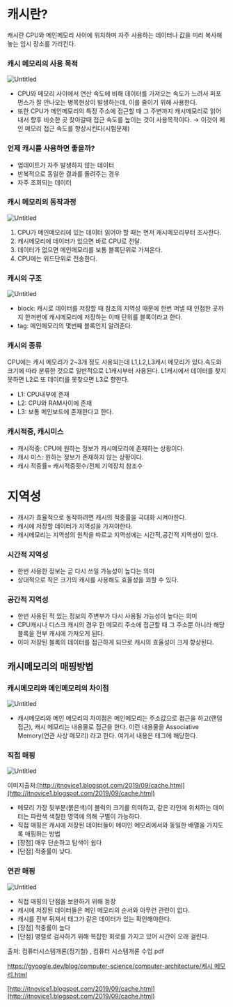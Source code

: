 # 캐시란?

캐시란 CPU와 메인메모리 사이에 위치하며 자주 사용하는 데이터나 값을 미리 복사해놓는 임시 장소를 가리킨다.

### 캐시 메모리의 사용 목적

![Untitled](https://user-images.githubusercontent.com/85864699/200165934-6cbaf95f-239f-4e9e-a190-62a38f0e3f35.png)

- CPU와 메모리 사이에서 연산 속도에 비해 데이터를 가져오는 속도가 느려서 퍼포먼스가 잘 안나오는 병목현상이 발생하는데, 이를 줄이기 위해 사용한다.
- 또한 CPU가 메인메모리의 특정 주소에 접근할 때 그 주변까지 캐시메모리로 읽어내서 향후 비슷한 곳 찾아갈때 접근 속도를 높이는 것이 사용목적이다.   → 이것이 메인 메모리 접근 속도를 향상시킨다(시험문제)

### 언제 캐시를 사용하면 좋을까?

- 업데이트가 자주 발생하지 않는 데이터
- 반복적으로 동일한 결과를 돌려주는 경우
- 자주 조회되는 데이터

### 캐시 메모리의 동작과정

![Untitled](https://user-images.githubusercontent.com/85864699/200165972-d5635633-e413-48ae-8fb3-81fe154226c3.png)

1. CPU가 메인메모리에 있는 데이터 읽어야 할 때는 먼저 캐시메모리부터 조사한다.
2. 캐시메모리에 데이터가 있으면 바로  CPU로 전달.
3. 데이터가 없으면 메인메모리를 보통 블록단위로 가져온다.
4. CPU에는 워드단위로 전송한다.

### 캐시의 구조

![Untitled](https://user-images.githubusercontent.com/85864699/200165985-36264e14-6dff-437a-99bc-1a9065247486.png)

- block: 캐시로 데이터를 저장할 때 참조의 지역성 때문에 한번 퍼낼 때 인접한 곳까지 한꺼번에 캐시메모리에 저장하는 이때 단위를 블록이라고 한다.
- tag: 메인메모리의 몇번째 블록인지 알려준다.

### 캐시의 종류

CPU에는 캐시 메모리가 2~3개 정도 사용되는데 L1,L2,L3캐시 메모리가 있다.속도와 크기에 따라 분류한 것으로 일반적으로 L1캐시부터 사용된다. L1캐시에서 데이터를 찾지 못하면 L2로 또 데이터를 못찾으면 L3로 향한다.

- L1: CPU내부에 존재
- L2: CPU와 RAM사이에 존재
- L3: 보통 메인보드에 존재한다고 한다.

### 캐시적중, 캐시미스

- 캐시적중: CPU에 원하는 정보가 캐시메모리에 존재하는 상황이다.
- 캐시 미스: 원하는 정보가 존재하지 않는 상황이다.
- 캐시 적중률= 캐시적중횟수/전체 기억장치 참조수

# 지역성

- 캐시가 효율적으로 동작하려면 캐시의 적중률을 극대화 시켜야한다.
- 캐시에 저장할 데이터가 지역성을 가져야한다.
- 캐시메모리는 지역성의 원칙을 따르고 지역성에는 시간적,공간적 지역성이 있다.

### 시간적 지역성

- 한번 사용한 정보는 곧 다시 쓰일 가능성이 높다는 의미
- 상대적으로 작은 크기의 캐시를 사용해도 효율성을 꾀할 수 있다.

### 공간적 지역성

- 한번 사용된 적 있는 정보의 주변부가 다시 사용될 가능성이 높다는 의미
- CPU캐시나 디스크 캐시의 경우 한 메모리 주소에 접근할 때 그 주소뿐 아니라 해당 블록을 전부 캐시에 가져오게 된다.
- 이미 저장된 블록의 데이터를 접근하게 되므로 캐시의 효율성이 크게 향상된다.

## 캐시메모리의 매핑방법

### 캐시메모리와 메인메모리의 차이점

![Untitled](https://user-images.githubusercontent.com/85864699/200165999-2b286fa1-402c-498c-8365-7b1ef7b588f6.png)

- 캐시메모리와 메인 메모리의 차이점은 메인메모리는 주소값으로 접근을 하고(랜덤 접근), 캐시 메모리는 내용물로 접근을 한다. 이런 내용물을 Associative Memory(연관 사상 메모리) 라고 한다. 여기서 내용은 테그에 해당한다.

### 직접 매핑

![Untitled](https://user-images.githubusercontent.com/85864699/200166108-99e472de-9c05-4569-9e59-8d997f44413f.png)

이미지출처:[http://itnovice1.blogspot.com/2019/09/cache.html](http://itnovice1.blogspot.com/2019/09/cache.html)

- 메모리 가장 뒷부분(붉은색)이 블럭의 크기를 의미하고, 같은 라인에 위치하는 데이터는 파란색 색칠한 영역에 의해 구별이 가능하다.
- 직접 매핑은 캐시에 저장된 데이터들이 메미인 메모리에서와 동일한 배열을 가지도록 매핑하는 방법
- [장점] 매우 단순하고 탐색이 쉽다
- [단점] 적중률이 낮다.

### 연관 매핑

![Untitled](https://user-images.githubusercontent.com/85864699/200166119-7f322eb8-633a-411e-bdfb-56243b3e8111.png)

- 직접 매핑의 단점을 보완하기 위해 등장
- 캐시에 저장된 데이터들은 메인 메모리의 순서와 아무런 관련이 없다.
- 캐시를 전부 뒤져서 태그가 같은 데이터가 있는 확인해야한다.
- [장점] 적중률이 높다
- [단점] 병렬로 검사하기 위해 복잡한 회로를 가지고 있어 시간이 오래 걸린다.

출처: 컴퓨터시스템개론(정기철) , 컴퓨터 시스템개론 수업 pdf

[https://gyoogle.dev/blog/computer-science/computer-architecture/캐시 메모리.html](https://gyoogle.dev/blog/computer-science/computer-architecture/%EC%BA%90%EC%8B%9C%20%EB%A9%94%EB%AA%A8%EB%A6%AC.html)

[http://itnovice1.blogspot.com/2019/09/cache.html](http://itnovice1.blogspot.com/2019/09/cache.html)